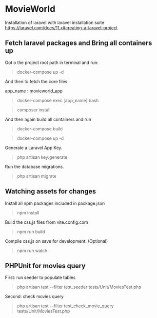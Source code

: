 # MovieWorld

Installation of laravel with laravel installation suite
https://laravel.com/docs/11.x#creating-a-laravel-project

## Fetch laravel packages and Bring all containers up

Got o the project root path in terminal and run:

> docker-compose up -d

And then to fetch the core files

app_name : movieworld_app
> docker-compose exec [app_name] bash

> composer install

And then again build all containers and run

> docker-compose build

> docker-compose up -d

Generate a Laravel App Key.
> php artisan key:generate


Run the database migrations.
>php artisan migrate

## Watching assets for changes

Install all npm packages included in package.json

>npm install

Build the css,js files from vite.config.com
>npm run build

Compile css,js on save for development. (Optional)
>npm run watch


## PHPUnit for movies query

First: run seeder to populate tables

>php artisan test --filter  test_seeder tests/Unit/MoviesTest.php

Second: check movies query

> php artisan test --filter  test_check_movie_query tests/Unit/MoviesTest.php
